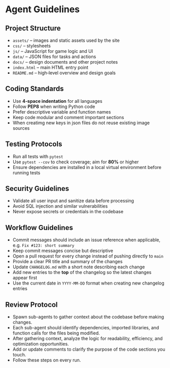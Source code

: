 # Agent Guidelines

## Project Structure

- `assets/` – images and static assets used by the site
- `css/` – stylesheets
- `js/` – JavaScript for game logic and UI
- `data/` – JSON files for tasks and actions
- `docs/` – design documents and other project notes
- `index.html` – main HTML entry point
- `README.md` – high‑level overview and design goals

## Coding Standards

- Use **4‑space indentation** for all languages
- Follow **PEP8** when writing Python code
- Prefer descriptive variable and function names
- Keep code modular and comment important sections
- When creatimg new keys in json files do not reuse existing image sources

## Testing Protocols

- Run all tests with `pytest`
- Use `pytest --cov` to check coverage; aim for **80%** or higher
- Ensure dependencies are installed in a local virtual environment before running tests

## Security Guidelines

- Validate all user input and sanitize data before processing
- Avoid SQL injection and similar vulnerabilities
- Never expose secrets or credentials in the codebase

## Workflow Guidelines

- Commit messages should include an issue reference when applicable, e.g. `Fix #123: short summary`
- Keep commit messages concise but descriptive
- Open a pull request for every change instead of pushing directly to `main`
- Provide a clear PR title and summary of the changes
- Update `CHANGELOG.md` with a short note describing each change
- Add new entries to the **top** of the changelog so the latest changes appear first
- Use the current date in `YYYY-MM-DD` format when creating new changelog entries

## Review Protocol

- Spawn sub-agents to gather context about the codebase before making changes.
- Each sub-agent should identify dependencies, imported libraries, and function calls for the files being modified.
- After gathering context, analyze the logic for readability, efficiency, and optimization opportunities.
- Add or update comments to clarify the purpose of the code sections you touch.
- Follow these steps on every run.
